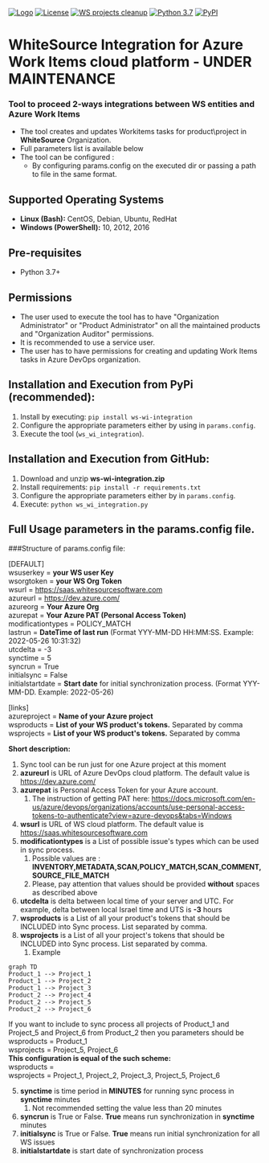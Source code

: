 [![Logo](https://whitesource-resources.s3.amazonaws.com/ws-sig-images/Whitesource_Logo_178x44.png)](https://www.whitesourcesoftware.com/)
[![License](https://img.shields.io/badge/License-Apache%202.0-yellowgreen.svg)](https://opensource.org/licenses/Apache-2.0)
[![WS projects cleanup](https://github.com/whitesource-ps/ws-cleanup-tool/actions/workflows/ci.yml/badge.svg)](https://github.com/whitesource-ps/ws-cleanup-tool/actions/workflows/ci.yml)
[![Python 3.7](https://upload.wikimedia.org/wikipedia/commons/thumb/8/8c/Blue_Python_3.7%2B_Shield_Badge.svg/86px-Blue_Python_3.7%2B_Shield_Badge.svg.png)](https://www.python.org/downloads/release/python-370/)
[![PyPI](https://img.shields.io/pypi/v/ws-cleanup-tool?style=plastic)](https://pypi.org/project/ws-cleanup-tool/)

# WhiteSource Integration for Azure Work Items cloud platform - UNDER MAINTENANCE
### Tool to proceed 2-ways integrations between WS entities and Azure Work Items 
* The tool creates and updates Workitems tasks for product\project in **WhiteSource** Organization. 
* Full parameters list is available below
* The tool can be configured :
  * By configuring params.config on the executed dir or passing a path to file in the same format.
  
## Supported Operating Systems
- **Linux (Bash):**	CentOS, Debian, Ubuntu, RedHat
- **Windows (PowerShell):**	10, 2012, 2016

## Pre-requisites
* Python 3.7+

## Permissions
* The user used to execute the tool has to have "Organization Administrator" or "Product Administrator" on all the maintained products and "Organization Auditor" permissions.
* It is recommended to use a service user.
* The user has to have permissions for creating and updating Work Items tasks in Azure DevOps organization. 

## Installation and Execution from PyPi (recommended):
1. Install by executing: `pip install ws-wi-integration`
2. Configure the appropriate parameters either by using in `params.config`.
3. Execute the tool (`ws_wi_integration`). 

## Installation and Execution from GitHub:
1. Download and unzip **ws-wi-integration.zip** 
2. Install requirements: `pip install -r requirements.txt`
3. Configure the appropriate parameters either by in `params.config`.
4. Execute: `python ws_wi_integration.py` 

## Full Usage parameters in the params.config file.
###Structure of params.config file:

[DEFAULT]  
wsuserkey = **your WS user Key**  
wsorgtoken = **your WS Org Token**  
wsurl = https://saas.whitesourcesoftware.com  
azureurl = https://dev.azure.com/  
azureorg = **Your Azure Org**  
azurepat = **Your Azure PAT (Personal Access Token)**  
modificationtypes = POLICY_MATCH  
lastrun = **DateTime of last run** (Format YYY-MM-DD HH:MM:SS. Example: 2022-05-26 10:31:32)  
utcdelta = -3   
synctime = 5  
syncrun = True  
initialsync = False  
initialstartdate = **Start date** for initial synchronization process. (Format YYY-MM-DD. Example: 2022-05-26)

[links]  
azureproject = **Name of your Azure project**  
wsproducts = **List of your WS product's tokens.**  Separated by comma 
wsprojects = **List of your WS product's tokens.**  Separated by comma


**Short description:**  
1. Sync tool can be run just for one Azure project at this moment  
2. **azureurl** is URL of Azure DevOps cloud platform. The default value is https://dev.azure.com/  
3. **azurepat** is Personal Access Token for your Azure account.
   1. The instruction of getting PAT here: https://docs.microsoft.com/en-us/azure/devops/organizations/accounts/use-personal-access-tokens-to-authenticate?view=azure-devops&tabs=Windows  
4. **wsurl** is URL of WS cloud platform. The default value is https://saas.whitesourcesoftware.com
5. **modificationtypes** is a List of possible issue's types which can be used in sync process.  
   1. Possible values are : **INVENTORY,METADATA,SCAN,POLICY_MATCH,SCAN_COMMENT,SOURCE_FILE_MATCH**  
   2. Please, pay attention that values should be provided **without** spaces as described above
6. **utcdelta** is delta between local time of your server and UTC. For example, delta between local Israel time and UTS is **-3** hours
7. **wsproducts** is a List of all your product's tokens that should be INCLUDED into Sync process. List separated by comma.      
8. **wsprojects** is a List of all your project's tokens that should be INCLUDED into Sync process. List separated by comma.
   1. Example
```mermaid
graph TD
Product_1 --> Project_1
Product_1 --> Project_2
Product_1 --> Project_3
Product_2 --> Project_4
Product_2 --> Project_5
Product_2 --> Project_6
```  
If you want to include to sync process all projects of Product_1 and Project_5 and Project_6 from Product_2 then you parameters should be  
wsproducts = Product_1  
wsprojects = Project_5, Project_6  
**This configuration is equal of the such scheme:**  
wsproducts =   
wsprojects = Project_1, Project_2, Project_3, Project_5, Project_6  

5. **synctime** is time period in **MINUTES** for running sync process in **synctime** minutes
   1. Not recommended setting the value less than 20 minutes
6. **syncrun** is True or False. **True** means run synchronization in **synctime** minutes
7. **initialsync**  is True or False. **True** means run initial synchronization for all WS issues  
8. **initialstartdate** is start date of synchronization process 
